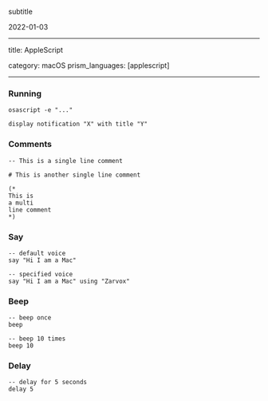 subtitle

2022-01-03

------------------------------------------------------------------------

title: AppleScript

category: macOS prism\_languages: \[applescript\]

------------------------------------------------------------------------

### Running

    osascript -e "..."

    display notification "X" with title "Y"

### Comments

    -- This is a single line comment

    # This is another single line comment

    (*
    This is
    a multi
    line comment
    *)

### Say

    -- default voice
    say "Hi I am a Mac"

    -- specified voice
    say "Hi I am a Mac" using "Zarvox"

### Beep

    -- beep once
    beep

    -- beep 10 times
    beep 10

### Delay

    -- delay for 5 seconds
    delay 5
